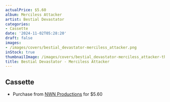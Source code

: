 ```yaml
---
actualPrice: $5.60
album: Merciless Attacker
artist: Bestial Devastator
categories:
- Cassette
date: '2024-11-02T05:28:20'
draft: false
images:
- /images/covers/bestial_devastator-merciless_attacker.png
inStock: true
thumbnailImage: /images/covers/bestial_devastator-merciless_attacker-thumb.png
title: Bestial Devastator - Merciless Attacker
---
```


## Cassette
* Purchase from [NWN Productions](http://shop.nwnprod.com/index.php?route=product/product&path=73&product_id=12297&sort=pd.name&order=ASC) for $5.60
